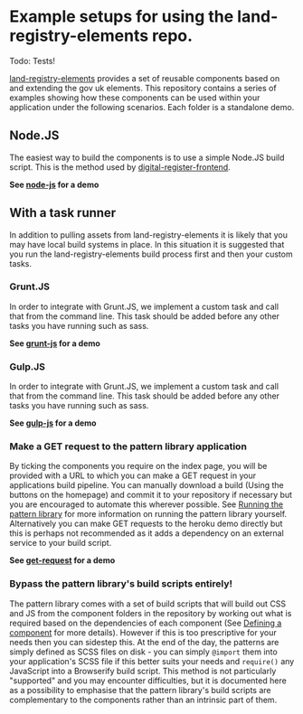 # Example setups for using the land-registry-elements repo.

Todo: Tests!

[land-registry-elements](https://github.com/LandRegistry/land-registry-elements) provides a set of reusable components based on and extending the gov uk elements. This repository contains a series of examples showing how these components can be used within your application under the following scenarios. Each folder is a standalone demo.

## Node.JS
The easiest way to build the components is to use a simple Node.JS build script. This is the method used by [digital-register-frontend](https://github.com/LandRegistry/digital-register-frontend).

**See [node-js](node-js) for a demo**

## With a task runner
In addition to pulling assets from land-registry-elements it is likely that you may have local build systems in place. In this situation it is suggested that you run the land-registry-elements build process first and then your custom tasks.

### Grunt.JS
In order to integrate with Grunt.JS, we implement a custom task and call that from the command line. This task should be added before any other tasks you have running such as sass.

**See [grunt-js](grunt-js) for a demo**

### Gulp.JS
In order to integrate with Grunt.JS, we implement a custom task and call that from the command line. This task should be added before any other tasks you have running such as sass.

**See [gulp-js](gulp-js) for a demo**

### Make a GET request to the pattern library application
By ticking the components you require on the index page, you will be provided with a URL to which you can make a GET request in your applications build pipeline. You can manually download a build (Using the buttons on the homepage) and commit it to your repository if necessary but you are encouraged to automate this wherever possible. See [Running the pattern library](#running-the-pattern-library) for more information on running the pattern library yourself. Alternatively you can make GET requests to the heroku demo directly but this is perhaps not recommended as it adds a dependency on an external service to your build script.

**See [get-request](get-request) for a demo**

### Bypass the pattern library's build scripts entirely!
The pattern library comes with a set of build scripts that will build out CSS and JS from the component folders in the repository by working out what is required based on the dependencies of each component (See [Defining a component](#defining-a-component) for more details). However if this is too prescriptive for your needs then you can sidestep this. At the end of the day, the patterns are simply defined as SCSS files on disk - you can simply `@import` them into your application's SCSS file if this better suits your needs and `require()` any JavaScript into a Browserify build script. This method is not particularly "supported" and you may encounter difficulties, but it is documented here as a possibility to emphasise that the pattern library's build scripts are complementary to the components rather than an intrinsic part of them.
